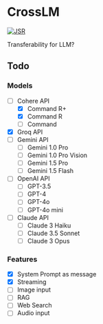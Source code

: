 # CrossLM
[![JSR](https://jsr.io/badges/@pnsk-lab/crosslm)](https://jsr.io/@pnsk-lab/crosslm)

Transferability for LLM?
## Todo
### Models
- [ ] Cohere API
  - [x] Command R+
  - [x] Command R
  - [ ] Command
- [x] Groq API
- [ ] Gemini API
  - [ ] Gemini 1.0 Pro
  - [ ] Gemini 1.0 Pro Vision
  - [ ] Gemini 1.5 Pro
  - [ ] Gemini 1.5 Flash
- [ ] OpenAI API
  - [ ] GPT-3.5
  - [ ] GPT-4
  - [ ] GPT-4o
  - [ ] GPT-4o mini
- [ ] Claude API
  - [ ] Claude 3 Haiku
  - [ ] Claude 3.5 Sonnet
  - [ ] Claude 3 Opus

### Features
- [x] System Prompt as message
- [x] Streaming
- [ ] Image input
- [ ] RAG
- [ ] Web Search
- [ ] Audio input
